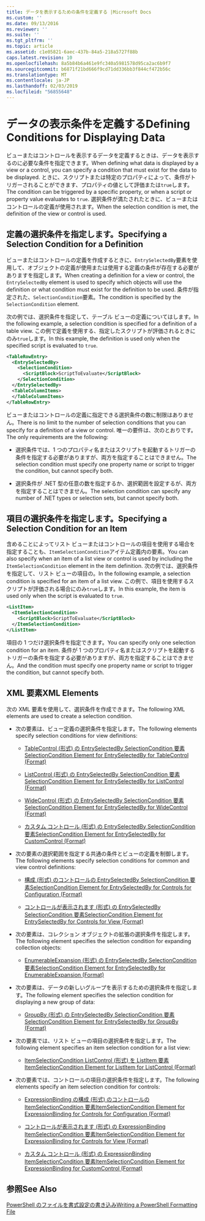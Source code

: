 ```yaml
---
title: データを表示するための条件を定義する |Microsoft Docs
ms.custom: ''
ms.date: 09/13/2016
ms.reviewer: ''
ms.suite: ''
ms.tgt_pltfrm: ''
ms.topic: article
ms.assetid: c1e05821-6aec-437b-84a5-218a5727f88b
caps.latest.revision: 10
ms.openlocfilehash: 8a5b84b6a461e9fc340a5981578d95ca2ac6b9f7
ms.sourcegitcommit: b6871f21bd666f9cd71dd336bb3f844cf472b56c
ms.translationtype: MT
ms.contentlocale: ja-JP
ms.lasthandoff: 02/03/2019
ms.locfileid: "56855648"
---
```

# <a name="defining-conditions-for-displaying-data"></a><span data-ttu-id="5955f-102">データの表示条件を定義する</span><span class="sxs-lookup"><span data-stu-id="5955f-102">Defining Conditions for Displaying Data</span></span>

<span data-ttu-id="5955f-103">ビューまたはコントロールを表示するデータを定義するときは、データを表示するのに必要な条件を指定できます。</span><span class="sxs-lookup"><span data-stu-id="5955f-103">When defining what data is displayed by a view or a control, you can specify a condition that must exist for the data to be displayed.</span></span> <span data-ttu-id="5955f-104">ときに、スクリプトまたは特定のプロパティによって、条件がトリガーされることができます、プロパティの値として評価または`true`します。</span><span class="sxs-lookup"><span data-stu-id="5955f-104">The condition can be triggered by a specific property, or when a script or property value evaluates to `true`.</span></span> <span data-ttu-id="5955f-105">選択条件が満たされたときに、ビューまたはコントロールの定義が使用されます。</span><span class="sxs-lookup"><span data-stu-id="5955f-105">When the selection condition is met, the definition of the view or control is used.</span></span>

## <a name="specifying-a-selection-condition-for-a-definition"></a><span data-ttu-id="5955f-106">定義の選択条件を指定します。</span><span class="sxs-lookup"><span data-stu-id="5955f-106">Specifying a Selection Condition for a Definition</span></span>

<span data-ttu-id="5955f-107">ビューまたはコントロールの定義を作成するときに、`EntrySelectedBy`要素を使用して、オブジェクトの定義が使用または使用する定義の条件が存在する必要がありますを指定します。</span><span class="sxs-lookup"><span data-stu-id="5955f-107">When creating a definition for a view or control, the `EntrySelectedBy` element is used to specify which objects will use the definition or what condition must exist for the definition to be used.</span></span> <span data-ttu-id="5955f-108">条件が指定された、`SelectionCondition`要素。</span><span class="sxs-lookup"><span data-stu-id="5955f-108">The condition is specified by the `SelectionCondition` element.</span></span>

<span data-ttu-id="5955f-109">次の例では、選択条件を指定して、テーブル ビューの定義についてはします。</span><span class="sxs-lookup"><span data-stu-id="5955f-109">In the following example, a selection condition is specified for a definition of a table view.</span></span> <span data-ttu-id="5955f-110">この例で定義を使用する、指定したスクリプトが評価されるときにのみ`true`します。</span><span class="sxs-lookup"><span data-stu-id="5955f-110">In this example, the definition is used only when the specified script is evaluated to `true`.</span></span>

```xml
<TableRowEntry>
  <EntrySelectedBy>
    <SelectionCondition>
      <ScriptBlock>ScriptToEvaluate</ScriptBlock>
    </SelectionCondition>
  </EntrySelectedBy>
  <TableColumnItems>
  </TableColumnItems>
</TableRowEntry>

```

<span data-ttu-id="5955f-111">ビューまたはコントロールの定義に指定できる選択条件の数に制限はありません。</span><span class="sxs-lookup"><span data-stu-id="5955f-111">There is no limit to the number of selection conditions that you can specify for a definition of a view or control.</span></span> <span data-ttu-id="5955f-112">唯一の要件は、次のとおりです。</span><span class="sxs-lookup"><span data-stu-id="5955f-112">The only requirements are the following:</span></span>

- <span data-ttu-id="5955f-113">選択条件では、1 つのプロパティ名またはスクリプトを起動するトリガーの条件を指定する必要がありますが、両方を指定することはできません。</span><span class="sxs-lookup"><span data-stu-id="5955f-113">The selection condition must specify one property name or script to trigger the condition, but cannot specify both.</span></span>

- <span data-ttu-id="5955f-114">選択条件が .NET 型の任意の数を指定するか、選択範囲を設定するが、両方を指定することはできません。</span><span class="sxs-lookup"><span data-stu-id="5955f-114">The selection condition can specify any number of .NET types or selection sets, but cannot specify both.</span></span>

## <a name="specifying-a-selection-condition-for-an-item"></a><span data-ttu-id="5955f-115">項目の選択条件を指定します。</span><span class="sxs-lookup"><span data-stu-id="5955f-115">Specifying a Selection Condition for an Item</span></span>

<span data-ttu-id="5955f-116">含めることによってリスト ビューまたはコントロールの項目を使用する場合を指定することも、`ItemSelectionCondition`アイテム定義内の要素。</span><span class="sxs-lookup"><span data-stu-id="5955f-116">You can also specify when an item of a list view or control is used by including the `ItemSelectionCondition` element in the item definition.</span></span> <span data-ttu-id="5955f-117">次の例では、選択条件を指定して、リスト ビューの項目の。</span><span class="sxs-lookup"><span data-stu-id="5955f-117">In the following example, a selection condition is specified for an item of a list view.</span></span> <span data-ttu-id="5955f-118">この例で、項目を使用するスクリプトが評価される場合にのみ`true`します。</span><span class="sxs-lookup"><span data-stu-id="5955f-118">In this example, the item is used only when the script is evaluated to `true`.</span></span>

```xml
<ListItem>
  <ItemSelectionCondition>
    <ScriptBlock>ScriptToEvaluate</ScriptBlock>
  </ItemSelectionCondition>
</ListItem>

```

<span data-ttu-id="5955f-119">項目の 1 つだけ選択条件を指定できます。</span><span class="sxs-lookup"><span data-stu-id="5955f-119">You can specify only one selection condition for an item.</span></span> <span data-ttu-id="5955f-120">条件が 1 つのプロパティ名またはスクリプトを起動するトリガーの条件を指定する必要がありますが、両方を指定することはできません。</span><span class="sxs-lookup"><span data-stu-id="5955f-120">And the condition must specify one property name or script to trigger the condition, but cannot specify both.</span></span>

## <a name="xml-elements"></a><span data-ttu-id="5955f-121">XML 要素</span><span class="sxs-lookup"><span data-stu-id="5955f-121">XML Elements</span></span>

 <span data-ttu-id="5955f-122">次の XML 要素を使用して、選択条件を作成できます。</span><span class="sxs-lookup"><span data-stu-id="5955f-122">The following XML elements are used to create a selection condition.</span></span>

- <span data-ttu-id="5955f-123">次の要素は、ビュー定義の選択条件を指定します。</span><span class="sxs-lookup"><span data-stu-id="5955f-123">The following elements specify selection conditions for view definitions:</span></span>

    - [<span data-ttu-id="5955f-124">TableControl (形式) の EntrySelectedBy SelectionCondition 要素</span><span class="sxs-lookup"><span data-stu-id="5955f-124">SelectionCondition Element for EntrySelectedBy for TableControl (Format)</span></span>](./selectioncondition-element-for-entryselectedby-for-tablecontrol-format.md)

    - [<span data-ttu-id="5955f-125">ListControl (形式) の EntrySelectedBy SelectionCondition 要素</span><span class="sxs-lookup"><span data-stu-id="5955f-125">SelectionCondition Element for EntrySelectedBy for ListControl (Format)</span></span>](./selectioncondition-element-for-entryselectedby-for-listcontrol-format.md)

    - [<span data-ttu-id="5955f-126">WideControl (形式) の EntrySelectedBy SelectionCondition 要素</span><span class="sxs-lookup"><span data-stu-id="5955f-126">SelectionCondition Element for EntrySelectedBy for WideControl (Format)</span></span>](./selectioncondition-element-for-entryselectedby-for-widecontrol-format.md)

    - [<span data-ttu-id="5955f-127">カスタム コントロール (形式) の EntrySelectedBy SelectionCondition 要素</span><span class="sxs-lookup"><span data-stu-id="5955f-127">SelectionCondition Element for EntrySelectedBy for CustomControl (Format)</span></span>](./selectioncondition-element-for-entryselectedby-for-customcontrol-format.md)

- <span data-ttu-id="5955f-128">次の要素の選択範囲を指定する共通の条件とビューの定義を制御します。</span><span class="sxs-lookup"><span data-stu-id="5955f-128">The following elements specify selection conditions for common and view control definitions:</span></span>

    - [<span data-ttu-id="5955f-129">構成 (形式) のコントロールの EntrySelectedBy SelectionCondition 要素</span><span class="sxs-lookup"><span data-stu-id="5955f-129">SelectionCondition Element for EntrySelectedBy for Controls for Configuration (Format)</span></span>](./selectioncondition-element-for-entryselectedby-for-controls-for-configuration-format.md)

    - [<span data-ttu-id="5955f-130">コントロールが表示されます (形式) の EntrySelectedBy SelectionCondition 要素</span><span class="sxs-lookup"><span data-stu-id="5955f-130">SelectionCondition Element for EntrySelectedBy for Controls for View (Format)</span></span>](./selectioncondition-element-for-entryselectedby-for-controls-for-view-format.md)

- <span data-ttu-id="5955f-131">次の要素は、コレクション オブジェクトの拡張の選択条件を指定します。</span><span class="sxs-lookup"><span data-stu-id="5955f-131">The following element specifies the selection condition for expanding collection objects:</span></span>

    - [<span data-ttu-id="5955f-132">EnumerableExpansion (形式) の EntrySelectedBy SelectionCondition 要素</span><span class="sxs-lookup"><span data-stu-id="5955f-132">SelectionCondition Element for EntrySelectedBy for EnumerableExpansion (Format)</span></span>](./selectioncondition-element-for-entryselectedby-for-enumerableexpansion-format.md)

- <span data-ttu-id="5955f-133">次の要素は、データの新しいグループを表示するための選択条件を指定します。</span><span class="sxs-lookup"><span data-stu-id="5955f-133">The following element specifies the selection condition for displaying a new group of data:</span></span>

    - [<span data-ttu-id="5955f-134">GroupBy (形式) の EntrySelectedBy SelectionCondition 要素</span><span class="sxs-lookup"><span data-stu-id="5955f-134">SelectionCondition Element for EntrySelectedBy for GroupBy (Format)</span></span>](./selectioncondition-element-for-entryselectedby-for-groupby-format.md)

- <span data-ttu-id="5955f-135">次の要素では、リスト ビューの項目の選択条件を指定します。</span><span class="sxs-lookup"><span data-stu-id="5955f-135">The following element specifies an item selection condition for a list view:</span></span>

    - [<span data-ttu-id="5955f-136">ItemSelectionCondition ListControl (形式) を ListItem 要素</span><span class="sxs-lookup"><span data-stu-id="5955f-136">ItemSelectionCondition Element for ListItem for ListControl (Format)</span></span>](./itemselectioncondition-element-for-listitem-for-listcontrol-format.md)

- <span data-ttu-id="5955f-137">次の要素では、コントロールの項目の選択条件を指定します。</span><span class="sxs-lookup"><span data-stu-id="5955f-137">The following elements specify an item selection condition for controls:</span></span>

    - [<span data-ttu-id="5955f-138">ExpressionBinding の構成 (形式) のコントロールの ItemSelectionCondition 要素</span><span class="sxs-lookup"><span data-stu-id="5955f-138">ItemSelectionCondition Element for ExpressionBinding for Controls for Configuration (Format)</span></span>](./itemselectioncondition-element-for-expressionbinding-for-controls-for-configuration-format.md)

    - [<span data-ttu-id="5955f-139">コントロールが表示されます (形式) の ExpressionBinding ItemSelectionCondition 要素</span><span class="sxs-lookup"><span data-stu-id="5955f-139">ItemSelectionCondition Element for ExpressionBinding for Controls for View (Format)</span></span>](./itemselectioncondition-element-for-expressionbinding-for-controls-for-view-format.md)

    - [<span data-ttu-id="5955f-140">カスタム コントロール (形式) の ExpressionBinding ItemSelectionCondition 要素</span><span class="sxs-lookup"><span data-stu-id="5955f-140">ItemSelectionCondition Element for ExpressionBinding for CustomControl (Format)</span></span>](./itemselectioncondition-element-for-expressionbinding-for-customcontrol-format.md)

## <a name="see-also"></a><span data-ttu-id="5955f-141">参照</span><span class="sxs-lookup"><span data-stu-id="5955f-141">See Also</span></span>

[<span data-ttu-id="5955f-142">PowerShell のファイルを書式設定の書き込み</span><span class="sxs-lookup"><span data-stu-id="5955f-142">Writing a PowerShell Formatting File</span></span>](./writing-a-powershell-formatting-file.md)
